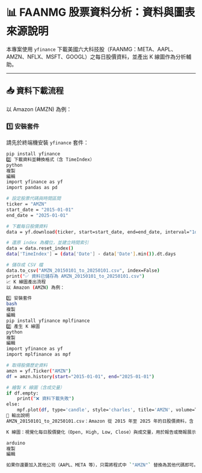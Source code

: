 # 📊 FAANMG 股票資料分析：資料與圖表來源說明

本專案使用 `yfinance` 下載美國六大科技股（FAANMG：META、AAPL、AMZN、NFLX、MSFT、GOOGL）之每日股價資料，並產出 K 線圖作為分析輔助。

---

## 📥 資料下載流程

以 Amazon (AMZN) 為例：

### 1️⃣ 安裝套件
請先於終端機安裝 `yfinance` 套件：

```bash
pip install yfinance
2️⃣ 下載資料並轉換格式（含 TimeIndex）
python
複製
編輯
import yfinance as yf
import pandas as pd

# 設定股票代碼與時間區間
ticker = "AMZN"
start_date = "2015-01-01"
end_date = "2025-01-01"

# 下載每日股價資料
data = yf.download(ticker, start=start_date, end=end_date, interval="1d")

# 還原 index 為欄位，並建立時間索引
data = data.reset_index()
data['TimeIndex'] = (data['Date'] - data['Date'].min()).dt.days

# 儲存成 CSV 檔
data.to_csv("AMZN_20150101_to_20250101.csv", index=False)
print("✅ 資料已儲存為 AMZN_20150101_to_20250101.csv")
📈 K 線圖產出流程
以 Amazon (AMZN) 為例：

1️⃣ 安裝套件
bash
複製
編輯
pip install yfinance mplfinance
2️⃣ 產生 K 線圖
python
複製
編輯
import yfinance as yf
import mplfinance as mpf

# 取得股價歷史資料
amzn = yf.Ticker("AMZN")
df = amzn.history(start="2015-01-01", end="2025-01-01")

# 繪製 K 線圖（含成交量）
if df.empty:
    print("❌ 資料下載失敗")
else:
    mpf.plot(df, type='candle', style='charles', title='AMZN', volume=True)
📁 輸出說明
AMZN_20150101_to_20250101.csv：Amazon 從 2015 年至 2025 年的日股價資料，含 TimeIndex 欄位

K 線圖：視覺化每日股價變化（Open, High, Low, Close）與成交量，用於報告或簡報展示

arduino
複製
編輯

如果你還要加入其他公司（AAPL、META 等），只需將程式中 `"AMZN"` 替換為其他代碼即可。  

